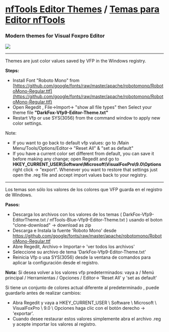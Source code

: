 # [nfTools Editor Themes](#en) / [Temas para Editor nfTools](#sp)

### Modern themes for Visual Foxpro Editor

![](https://github.com/nftools/EditorThemes/blob/master/DarkFox.jpg)

****************************************************************************************
<a id='en'><a>
  
 Themes are just color values saved by VFP in the Windows registry. 

**Steps:**

- Install Font "Roboto Mono" from [https://github.com/google/fonts/raw/master/apache/robotomono/RobotoMono-Regular.ttf](https://github.com/google/fonts/raw/master/apache/robotomono/RobotoMono-Regular.ttf)
- Open Regedit , File->Import-> "show all file types" then Select your theme file  **"DarkFox-Vfp9-Editor-Theme.txt"**
- Restart Vfp or use SYS(3056) from the command window to apply new color settings.

Note:
- If you want to go back to default vfp values: go to /Main Menu/Tools/Options/Editor-> "Reset All" & "set as default"
- If you have a current color set different from default, you can save it before making any change; open Regedit and go to   **HKEY_CURRENT_USER\Software\Microsoft\VisualFoxPro\9.0\Options**  right click -> "export". Whenever you want to restore that settings  just open the  .reg file and accept import values back to your registry.

****************************************************************************************
<a id="sp"></a>

Los temas son sólo los valores de los colores que VFP guarda en el registro de Windows. 

**Pasos:**

-  Descarga los archivos con los valores de los temas ( DarkFox-Vfp9-EditorTheme.txt /  nfTools-Blue-Vfp9-Editor-Theme.txt ) usando el boton "clone-download" -> download as zip 
-  Descarga e Instala la fuente 'Roboto Mono' desde https://github.com/google/fonts/raw/master/apache/robotomono/RobotoMono-Regular.ttf 
-  Abre Regedit, Archivo-> Importar-> 'ver todos los archivos' 
-  Seleccione su archivo de tema 'DarkFox-Vfp9-Editor-Theme.txt' 
-  Reinicia Vfp o usa SYS(3056) desde la ventana de comandos para aplicar la configuración desde el registro. 

**Nota:** Si desea volver a los valores vfp predeterminados: vaya a / Menú principal / Herramientas / Opciones / Editor-> 'Reset All' y 'set as default' 

  Si tiene un conjunto de colores actual diferente al predeterminado , puede guardarlo antes de realizar cambios: 
-  Abra Regedit y vaya a HKEY_CURRENT_USER \\ Software \\ Microsoft \\ VisualFoxPro \\ 9.0 \\ Opciones haga clic con el botón derecho -> 'exportar'. 
-  Cuando desee restaurar estos valores simplemente abra el archivo .reg y acepte importar los valores al registro.

